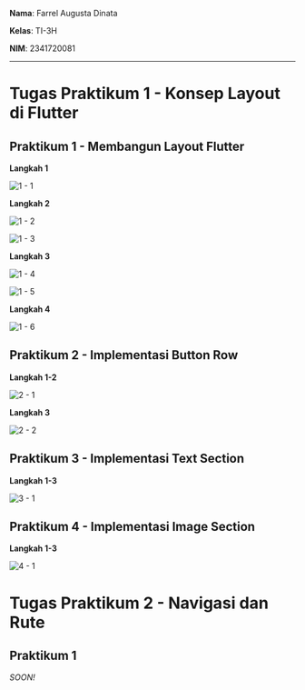 **Nama**: Farrel Augusta Dinata

**Kelas**: TI-3H

**NIM**: 2341720081

---

# Tugas Praktikum 1 - Konsep Layout di Flutter

## Praktikum 1 - Membangun Layout Flutter

**Langkah 1**

![1 - 1](week_6_farrel_1/docs/img/practicum-01/01.png)

**Langkah 2**

![1 - 2](week_6_farrel_1/docs/img/practicum-01/02.png)

![1 - 3](week_6_farrel_1/docs/img/practicum-01/03.png)

**Langkah 3**

![1 - 4](week_6_farrel_1/docs/img/practicum-01/04.png)

![1 - 5](week_6_farrel_1/docs/img/practicum-01/05.png)

**Langkah 4**

![1 - 6](week_6_farrel_1/docs/img/practicum-01/06.png)

## Praktikum 2 - Implementasi Button Row

**Langkah 1-2**

![2 - 1](week_6_farrel_1/docs/img/practicum-02/01.png)

**Langkah 3**

![2 - 2](week_6_farrel_1/docs/img/practicum-02/02.png)

## Praktikum 3 - Implementasi Text Section

**Langkah 1-3**

![3 - 1](week_6_farrel_1/docs/img/practicum-03/01.png)

## Praktikum 4 - Implementasi Image Section

**Langkah 1-3**

![4 - 1](week_6_farrel_1/docs/img/practicum-04/01.png)

# Tugas Praktikum 2 - Navigasi dan Rute

## Praktikum 1

*SOON!*